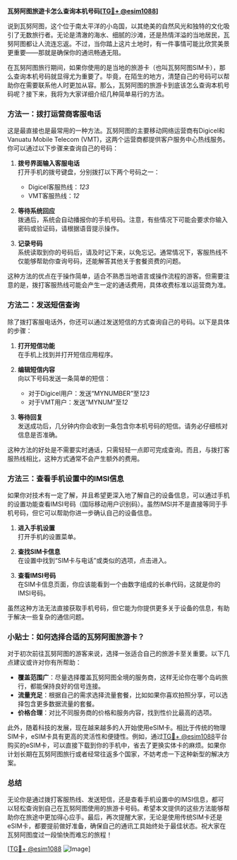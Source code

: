 **瓦努阿图旅遊卡怎么查询本机号码[[TG💪+ @esim1088](https://t.me/s/esim1088)]**

说到瓦努阿图，这个位于南太平洋的小岛国，以其绝美的自然风光和独特的文化吸引了无数旅行者。无论是清澈的海水、细腻的沙滩，还是热情洋溢的当地居民，瓦努阿图都让人流连忘返。不过，当你踏上这片土地时，有一件事情可能比欣赏美景更重要——那就是确保你的通讯畅通无阻。

在瓦努阿图旅行期间，如果你使用的是当地的旅游卡（也叫瓦努阿图SIM卡），那么查询本机号码就显得尤为重要了。毕竟，在陌生的地方，清楚自己的号码可以帮助你在需要联系他人时更加从容。那么，瓦努阿图的旅游卡到底该怎么查询本机号码呢？接下来，我将为大家详细介绍几种简单易行的方法。

### 方法一：拨打运营商客服电话

这是最直接也是最常用的一种方法。瓦努阿图的主要移动网络运营商有Digicel和Vanuatu Mobile Telecom (VMT)，这两个运营商都提供客户服务中心热线服务。你可以通过以下步骤来查询自己的号码：

1. **拨号界面输入客服电话**  
   打开手机的拨号键盘，分别拨打以下两个号码之一：
   - Digicel客服热线：*123*
   - VMT客服热线：*12*

2. **等待系统回应**  
   拨通后，系统会自动播报你的手机号码。注意，有些情况下可能会要求你输入密码或验证码，请根据语音提示操作。

3. **记录号码**  
   系统读取到你的号码后，请及时记下来，以免忘记。通常情况下，客服热线不仅能够帮助你查询号码，还能解答其他关于套餐资费的问题。

这种方法的优点在于操作简单，适合不熟悉当地语言或操作流程的游客。但需要注意的是，拨打客服热线可能会产生一定的通话费用，具体收费标准以运营商为准。

### 方法二：发送短信查询

除了拨打客服电话外，你还可以通过发送短信的方式查询自己的号码。以下是具体的步骤：

1. **打开短信功能**  
   在手机上找到并打开短信应用程序。

2. **编辑短信内容**  
   向以下号码发送一条简单的短信：
   - 对于Digicel用户：发送“MYNUMBER”至*123*
   - 对于VMT用户：发送“MYNUM”至*12*

3. **等待回复**  
   发送成功后，几分钟内你会收到一条包含你本机号码的短信。请务必仔细核对信息是否准确。

这种方法的好处是不需要实时通话，只需轻轻一点即可完成查询。而且，与拨打客服热线相比，这种方式通常不会产生额外的费用。

### 方法三：查看手机设置中的IMSI信息

如果你对技术有一定了解，并且希望更深入地了解自己的设备信息，可以通过手机的设置功能查看IMSI号码（国际移动用户识别码）。虽然IMSI并不是直接等同于手机号码，但它可以帮助你进一步确认自己的设备信息。

1. **进入手机设置**  
   打开手机的设置菜单。

2. **查找SIM卡信息**  
   在设置中找到“SIM卡与电话”或类似的选项，点击进入。

3. **查看IMSI号码**  
   在SIM卡信息页面，你应该能看到一个由数字组成的长串代码，这就是你的IMSI号码。

虽然这种方法无法直接获取手机号码，但它能为你提供更多关于设备的信息，有助于解决一些复杂的通信问题。

### 小贴士：如何选择合适的瓦努阿图旅游卡？

对于初次前往瓦努阿图的游客来说，选择一张适合自己的旅游卡至关重要。以下几点建议或许对你有所帮助：

- **覆盖范围广**：尽量选择覆盖瓦努阿图全境的服务商，这样无论你在哪个岛屿旅行，都能保持良好的信号连接。
- **流量充足**：根据自己的需求选择流量套餐，比如如果你喜欢拍照分享，可以选择包含更多数据流量的套餐。
- **价格合理**：对比不同服务商的价格和服务内容，找到性价比最高的选项。

此外，随着科技的发展，现在越来越多的人开始使用eSIM卡。相比于传统的物理SIM卡，eSIM卡具有更高的灵活性和便捷性。例如，通过[TG💪+ @esim1088](https://t.me/s/esim1088)平台购买的eSIM卡，可以直接下载到你的手机中，省去了更换实体卡的麻烦。如果你计划长期在瓦努阿图旅行或者经常往返多个国家，不妨考虑一下这种新型的解决方案。

### 总结

无论你是通过拨打客服热线、发送短信，还是查看手机设置中的IMSI信息，都可以轻松查询到自己在瓦努阿图使用的旅游卡号码。希望本文提供的这些方法能够帮助你在旅途中更加得心应手。最后，再次提醒大家，无论是使用传统SIM卡还是eSIM卡，都要提前做好准备，确保自己的通讯工具始终处于最佳状态。祝大家在瓦努阿图度过一段愉快而难忘的旅程！

[[TG💪+ @esim1088](https://t.me/s/esim1088) ![Image](https://i.postimg.cc/4NQfJmqS/Snipaste-2025-05-13-00-14-12.png)]